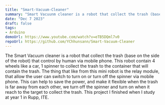 ```yaml
---
title: "Smart-Vacuum-Cleaner"
summary: "Smart Vacuunm cleaner is a robot that collect the trash (base on the side of the robot) that control by human via mobile phone"
date: "Dec 7 2023"
draft: false
tags:
- Arduino
demoUrl: https://www.youtube.com/watch?v=eTB5DQml7v0
repoUrl: https://github.com/YChhunsann/Smart-Vacuum-Cleaner
---
```


The Smart Vacuum cleaner is a robot that collect the trash (base on the side of the robot) that control by human via mobile phone. This robot contain 4 wheels like a car, 1 spinner to collect the trash to the container that will contain the trash. The thing that like from this mini robot is the relay module, that allow the user can switch to turn on or turn off the spinner via mobile phone. This can help to save the power, and make it flexible when the trash is far away from each other, we turn off the spinner and turn on when it reach to the target to collect the trash. This project I finished when I study at year 1 in Rupp, ITE.
